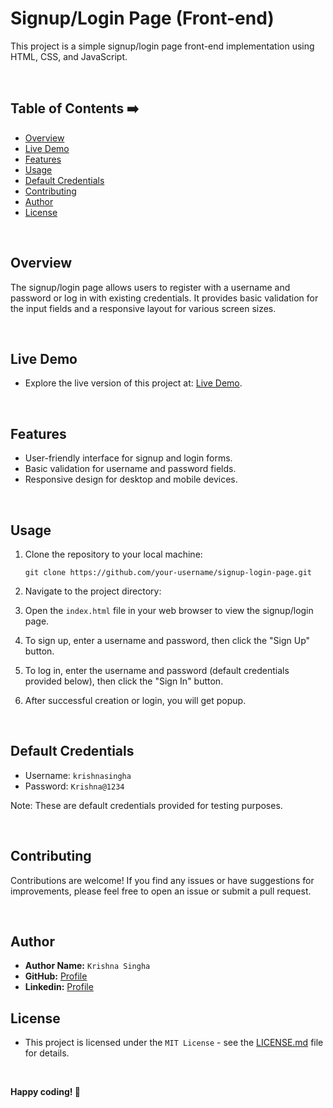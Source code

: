 # Signup/Login Page (Front-end)

This project is a simple signup/login page front-end implementation using HTML, CSS, and JavaScript.

<br>

## Table of Contents ➡️

- [Overview](#overview)
- [Live Demo](#live-demo)
- [Features](#features)
- [Usage](#usage)
- [Default Credentials](#default-credentials)
- [Contributing](#contributing)
- [Author](#author)
- [License](#license)

<br>

## Overview

The signup/login page allows users to register with a username and password or log in with existing credentials. It provides basic validation for the input fields and a responsive layout for various screen sizes.

<br>

## Live Demo
- Explore the live version of this project at: [Live Demo](https://signup-login-page-frontend.netlify.app).

<br>

## Features

- User-friendly interface for signup and login forms.
- Basic validation for username and password fields.
- Responsive design for desktop and mobile devices.

<br>

## Usage

1. Clone the repository to your local machine:

    ```
    git clone https://github.com/your-username/signup-login-page.git
    ```

2. Navigate to the project directory:

3. Open the `index.html` file in your web browser to view the signup/login page.

4. To sign up, enter a username and password, then click the "Sign Up" button.

5. To log in, enter the username and password (default credentials provided below), then click the "Sign In" button.

6. After successful creation or login, you will get popup.

<br>

## Default Credentials

- Username: `krishnasingha`
- Password: `Krishna@1234`

Note: These are default credentials provided for testing purposes.

<br>

## Contributing

Contributions are welcome! If you find any issues or have suggestions for improvements, please feel free to open an issue or submit a pull request.

<br>

## Author

- **Author Name:** `Krishna Singha`
- **GitHub:** [Profile](https://github.com/krishna-singha)
- **Linkedin:** [Profile](https://linkedin.com/in/krishnasingha)

## License
   - This project is licensed under the `MIT License` - see the [LICENSE.md](LICENSE.md) file for details.

<br>

**Happy coding! 🚀**


